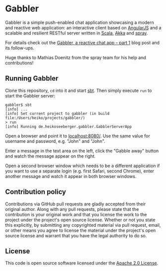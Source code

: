 # Gabbler #

Gabbler is a simple push-enabled chat application showcasing a modern and reactive web application: an interactive client based on [AngularJS](http://angularjs.org) and a scalable and resilient RESTful server written in [Scala](http://www.scala-lang.org), [Akka](http://akka.io) and [spray](http://spray.io).

For details check out the [Gabbler, a reactive chat app – part 1](http://hseeberger.github.io/blog/2013/07/08/gabbler-part1/) blog post and its follow-ups.

Huge thanks to Mathias Doenitz from the spray team for his help and contributions!

## Running Gabbler ##

Clone this repository, `cd` into it and start [sbt](http://www.scala-sbt.org). Then simply execute `run` to start the Gabbler server:

```
gabbler$ sbt
[info] ...
[info] Set current project to gabbler (in build file:/Users/heiko/projects/gabbler/)
> run
[info] Running de.heikoseeberger.gabbler.GabblerServerApp
```

Open a browser and point it to [localhost:8080/](http://localhost:8080/). Use the same value for username and password, e.g. "John" and "John".

Enter a message in the text area on the left, click the "Gabble away" button and watch the message appear on the right.

Open a second browser window which needs to be a different application if you want to use a separate login (e.g. first Safari, second Chrome), enter another message and watch it appear in both browser windows.

## Contribution policy ##

Contributions via GitHub pull requests are gladly accepted from their original author. Along with any pull requests, please state that the contribution is your original work and that you license the work to the project under the project's open source license. Whether or not you state this explicitly, by submitting any copyrighted material via pull request, email, or other means you agree to license the material under the project's open source license and warrant that you have the legal authority to do so.

## License ##

This code is open source software licensed under the [Apache 2.0 License]("http://www.apache.org/licenses/LICENSE-2.0.html").
